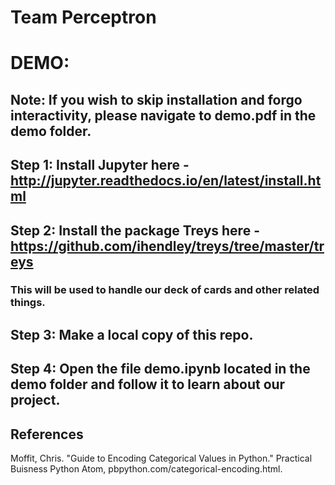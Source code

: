 #   Team Perceptron 

# DEMO:

##  Note: If you wish to skip installation and forgo interactivity, please navigate to demo.pdf in the demo folder.

##  Step 1: Install Jupyter here - http://jupyter.readthedocs.io/en/latest/install.html

##  Step 2: Install the package Treys here - https://github.com/ihendley/treys/tree/master/treys
###         This will be used to handle our deck of cards and other related things.

##  Step 3: Make a local copy of this repo.

##  Step 4: Open the file demo.ipynb located in the demo folder and follow it to learn about our project. 


## References
Moffit, Chris. "Guide to Encoding Categorical Values in Python." Practical Buisness Python Atom, pbpython.com/categorical-encoding.html.

